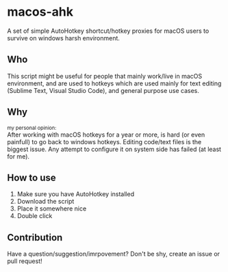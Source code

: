 # macos-ahk
A set of simple AutoHotkey shortcut/hotkey proxies for macOS users to survive on windows harsh environment.

## Who

This script might be useful for people that mainly work/live in macOS environment, and are used to hotkeys which are used mainly for text editing (Sublime Text, Visual Studio Code), and general purpose use cases.

## Why

<sup>my personal opinion:</sup>  
After working with macOS hotkeys for a year or more, is hard (or even painfull) to go back to windows hotkeys. Editing code/text files is the biggest issue. Any attempt to configure it on system side has failed (at least for me).

## How to use

1. Make sure you have AutoHotkey installed
2. Download the script
3. Place it somewhere nice
4. Double click

## Contribution

Have a question/suggestion/imrpovement? Don't be shy, create an issue or pull request!

